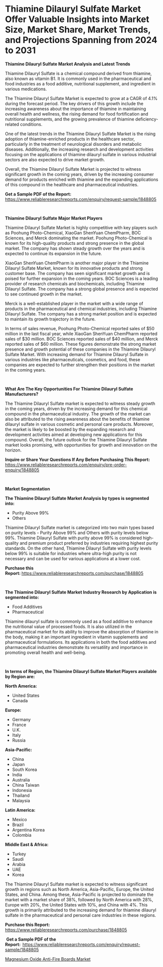 <p><h1>Thiamine Dilauryl Sulfate Market Offer Valuable Insights into Market Size, Market Share, Market Trends, and Projections Spanning from 2024 to 2031</h1></p><p><strong>Thiamine Dilauryl Sulfate Market Analysis and Latest Trends</strong></p>
<p><p>Thiamine Dilauryl Sulfate is a chemical compound derived from thiamine, also known as vitamin B1. It is commonly used in the pharmaceutical and food industries as a food additive, nutritional supplement, and ingredient in various medications.</p><p>The Thiamine Dilauryl Sulfate Market is expected to grow at a CAGR of 4.1% during the forecast period. The key drivers of this growth include the increasing awareness about the importance of thiamine in maintaining overall health and wellness, the rising demand for food fortification and nutritional supplements, and the growing prevalence of thiamine deficiency-related conditions.</p><p>One of the latest trends in the Thiamine Dilauryl Sulfate Market is the rising adoption of thiamine-enriched products in the healthcare sector, particularly in the treatment of neurological disorders and metabolic diseases. Additionally, the increasing research and development activities focusing on the applications of thiamine dilauryl sulfate in various industrial sectors are also expected to drive market growth.</p><p>Overall, the Thiamine Dilauryl Sulfate Market is projected to witness significant growth in the coming years, driven by the increasing consumer demand for products enriched with thiamine and the expanding applications of this compound in the healthcare and pharmaceutical industries.</p></p>
<p><strong>Get a Sample PDF of the Report:&nbsp;</strong> <a href="https://www.reliableresearchreports.com/enquiry/request-sample/1848805">https://www.reliableresearchreports.com/enquiry/request-sample/1848805</a></p>
<p>&nbsp;</p>
<p><strong>Thiamine Dilauryl Sulfate Major Market Players</strong></p>
<p><p>Thiamine Dilauryl Sulfate Market is highly competitive with key players such as Poohung Photo-Chemical, XiaoGan ShenYuan ChemPharm, BOC Sciences, and Merck dominating the market. Poohung Photo-Chemical is known for its high-quality products and strong presence in the global market. The company has shown steady growth over the years and is expected to continue its expansion in the future.</p><p>XiaoGan ShenYuan ChemPharm is another major player in the Thiamine Dilauryl Sulfate Market, known for its innovative products and strong customer base. The company has seen significant market growth and is poised for further expansion in the coming years. BOC Sciences is a leading provider of research chemicals and biochemicals, including Thiamine Dilauryl Sulfate. The company has a strong global presence and is expected to see continued growth in the market.</p><p>Merck is a well-established player in the market with a wide range of products in the pharmaceutical and chemical industries, including Thiamine Dilauryl Sulfate. The company has a strong market position and is expected to maintain its growth trajectory in the future.</p><p>In terms of sales revenue, Poohung Photo-Chemical reported sales of $50 million in the last fiscal year, while XiaoGan ShenYuan ChemPharm reported sales of $30 million. BOC Sciences reported sales of $40 million, and Merck reported sales of $60 million. These figures demonstrate the strong market presence and growth potential of these companies in the Thiamine Dilauryl Sulfate Market. With increasing demand for Thiamine Dilauryl Sulfate in various industries like pharmaceuticals, cosmetics, and food, these companies are expected to further strengthen their positions in the market in the coming years.</p></p>
<p>&nbsp;</p>
<p><strong>What Are The Key Opportunities For Thiamine Dilauryl Sulfate Manufacturers?</strong></p>
<p><p>The Thiamine Dilauryl Sulfate market is expected to witness steady growth in the coming years, driven by the increasing demand for this chemical compound in the pharmaceutical industry. The growth of the market can also be attributed to the rising awareness about the benefits of thiamine dilauryl sulfate in various cosmetic and personal care products. Moreover, the market is likely to be boosted by the expanding research and development activities aimed at developing new applications for this compound. Overall, the future outlook for the Thiamine Dilauryl Sulfate market looks promising, with opportunities for growth and innovation on the horizon.</p></p>
<p><strong>Inquire or Share Your Questions If Any Before Purchasing This Report:</strong> <a href="https://www.reliableresearchreports.com/enquiry/pre-order-enquiry/1848805">https://www.reliableresearchreports.com/enquiry/pre-order-enquiry/1848805</a></p>
<p>&nbsp;</p>
<p><strong>Market Segmentation</strong></p>
<p><strong>The Thiamine Dilauryl Sulfate Market Analysis by types is segmented into:</strong></p>
<p><ul><li>Purity Above 99%</li><li>Others</li></ul></p>
<p><p>Thiamine Dilauryl Sulfate market is categorized into two main types based on purity levels - Purity Above 99% and Others with purity levels below 99%. Thiamine Dilauryl Sulfate with purity above 99% is considered high-quality and premium product preferred by industries requiring highest purity standards. On the other hand, Thiamine Dilauryl Sulfate with purity levels below 99% is suitable for industries where ultra-high purity is not necessary and can be used for various applications at a lower cost.</p></p>
<p><strong>Purchase this Report:&nbsp;</strong><a href="https://www.reliableresearchreports.com/purchase/1848805">https://www.reliableresearchreports.com/purchase/1848805</a></p>
<p>&nbsp;</p>
<p><strong>The Thiamine Dilauryl Sulfate Market Industry Research by Application is segmented into:</strong></p>
<p><ul><li>Food Additives</li><li>Pharmaceutical</li></ul></p>
<p><p>Thiamine dilauryl sulfate is commonly used as a food additive to enhance the nutritional value of processed foods. It is also utilized in the pharmaceutical market for its ability to improve the absorption of thiamine in the body, making it an important ingredient in vitamin supplements and pharmaceutical formulations. Its applications in both the food additives and pharmaceutical industries demonstrate its versatility and importance in promoting overall health and well-being.</p></p>
<p>&nbsp;</p>
<p><strong>In terms of Region, the Thiamine Dilauryl Sulfate Market Players available by Region are:</strong></p>
<p>
    <p> <strong> North America: </strong>
        <ul>
            <li>United States</li>
            <li>Canada</li>
        </ul>
        </p> 
    <p> <strong> Europe: </strong>
        <ul>
            <li>Germany</li>
            <li>France</li>
            <li>U.K.</li>
            <li>Italy</li>
            <li>Russia</li>
        </ul>
        </p> 
    <p> <strong> Asia-Pacific: </strong>
        <ul>
            <li>China</li>
            <li>Japan</li>
            <li>South Korea</li>
            <li>India</li>
            <li>Australia</li>
            <li>China Taiwan</li>
            <li>Indonesia</li>
            <li>Thailand</li>
            <li>Malaysia</li>
        </ul>
        </p> 
    <p> <strong> Latin America: </strong>
        <ul>
            <li>Mexico</li>
            <li>Brazil</li>
            <li>Argentina Korea</li>
            <li>Colombia</li>
        </ul>
        </p> 
    <p> <strong> Middle East & Africa: </strong>
        <ul>
            <li>Turkey</li>
            <li>Saudi</li>
            <li>Arabia</li>
            <li>UAE</li>
            <li>Korea</li>
        </ul>
    </p>
    </p>
<p><p>The Thiamine Dilauryl Sulfate market is expected to witness significant growth in regions such as North America, Asia-Pacific, Europe, the United States, and China. Among these, Asia-Pacific is projected to dominate the market with a market share of 38%, followed by North America with 28%, Europe with 20%, the United States with 10%, and China with 4%. This growth is primarily attributed to the increasing demand for thiamine dilauryl sulfate in the pharmaceutical and personal care industries in these regions.</p></p>
<p><strong>Purchase this Report: </strong><a href="https://www.reliableresearchreports.com/purchase/1848805">https://www.reliableresearchreports.com/purchase/1848805</a></p>
<p>&nbsp;<strong>Get a Sample PDF of the Report:&nbsp;&nbsp;</strong><a href="https://www.reliableresearchreports.com/enquiry/request-sample/1848805">https://www.reliableresearchreports.com/enquiry/request-sample/1848805</a></p>
<p><strong></strong></p>
<p><p><a href="https://copper-carbon-84f.notion.site/Magnesium-Oxide-Anti-Fire-Boards-Market-Size-and-Growth-Market-Segmentation-Regional-and-Country-B-319f71b6e24f4088b25f689c13ccb5f1">Magnesium Oxide Anti-Fire Boards Market</a></p></p>